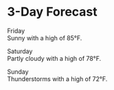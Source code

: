 <!DOCTYPE html>
<html>
<head>
<meta charset="utf-8">
<meta name="viewport" content="width=device-width, initial-scale=1">
<title>3-Day Forecast</title>
<style>
@import url('https://fonts.googleapis.com/css2?family=Roboto:wght@400;500&display=swap');

/********** Base styles **********/
* {
  box-sizing: border-box;
}

body {
  font-family: 'Roboto', sans-serif;
  background: linear-gradient(to right, #F2709C, #FF9472);
  color: white;
}

h1 {
  margin-bottom: 15px;
  text-align: center;
}

.box1 p, .box2 p, .box3 p {
  border: 1px solid black;
  background-color: rgba(69, 137, 225, 0.8);
  width: 90%;
  height: 150px;
  margin-right: auto;
  margin-left: auto;
  color: black;
  display: flex;
  flex-direction: column;
  justify-content: space-between;
  align-items: flex-start;
  padding: 10px;
  border-radius: 10px;
  
}

.box1 p span, .box2 p span, .box3 p span {
  align-self: flex-end;
  background-color: #5AA52A;
  padding: 2px 5px;
  border-radius: 5px;
}

.box2 p span {
  background-color: #2A5AA5;
}

.box3 p span {
  background-color: #A52A2A;
}

/* Simple Responsive Framework. */
.row {
  width: 100%;
  display: flex;
  justify-content: space-around;
  align-items: flex-start;
  flex-wrap: wrap;
}

.col {
  border: 1px solid transparent;
  box-sizing: border-box;
  margin: 10px;
}

/********** Large devices only **********/
@media (min-width: 1200px) {
  .col {
    width: 30%;
  }
}

/********** Medium devices only **********/
@media (min-width: 992px) and (max-width: 1199px) {
  .col {
    width: 45%;
  }
}

/********** Small devices only **********/
@media (max-width: 991px) {
  .col {
    width: 90%;
  }
}

</style>
</head>
<body>
<h1>3-Day Forecast</h1>

<div class="row">
  <div class="col box1">
    <p>
      <span>Friday</span>
      <br/>
      Sunny with a high of 85°F.
    </p>
  </div>
  <div class="col box2">
    <p>
      <span>Saturday</span>
      <br/>
      Partly cloudy with a high of 78°F.
    </p>
  </div>
  <div class="col box3">
    <p>
      <span>Sunday</span>
      <br/>
      Thunderstorms with a high of 72°F.
    </p>
  </div>
</div>

</body>
</html>
